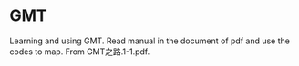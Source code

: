 # GMT
Learning and using GMT.
Read manual in the document of pdf and use the codes to map. 
From GMT之路.1-1.pdf.
